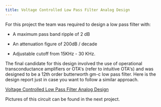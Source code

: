 ```yaml
---
title: Voltage Controlled Low Pass Filter Analog Design
---
```


For this project the team was required to design a low pass filter with:

* A maximum pass band ripple of 2 dB

* An attenuation figure of 200dB / decade

* Adjustable cutoff from 15KHz - 30 KHz.

The final candidate for this design involved the use of operational
transconductance amplifiers or OTA's (refer to intuitive OTA's) and was designed
to be a 12th order butterworth gm-c low pass filter. Here is the design report
just in case you want to follow a similar approach.

[Voltage Controlled Low Pass Filter Analog Design](/assets/2014-08-27-voltage-controlled-low-pass-filter-analog-design_1.pdf)

Pictures of this circuit can be found in the next project.
